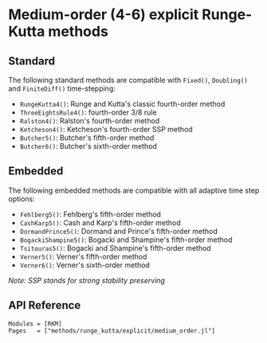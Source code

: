 
# Medium-order (4-6) explicit Runge-Kutta methods

## Standard

The following standard methods are compatible with `Fixed()`, `Doubling()` and `FiniteDiff()` time-stepping:

- `RungeKutta4()`: Runge and Kutta's classic fourth-order method
- `ThreeEightsRule4()`: fourth-order 3/8 rule
- `Ralston4()`: Ralston's fourth-order method
- `Ketcheson4()`: Ketcheson's fourth-order SSP method
- `Butcher5()`: Butcher's fifth-order method
- `Butcher6()`: Butcher's sixth-order method

## Embedded

The following embedded methods are compatible with all adaptive time step options:

- `Fehlberg5()`: Fehlberg's fifth-order method
- `CashKarp5()`: Cash and Karp's fifth-order method
- `DormandPrince5()`: Dormand and Prince's fifth-order method
- `BogackiShampine5()`: Bogacki and Shampine's fifth-order method
- `Tsitouras5()`: Bogacki and Shampine's fifth-order method
- `Verner5()`: Verner's fifth-order method
- `Verner6()`: Verner's sixth-order method

*Note: SSP stands for strong stability preserving*

## API Reference

```@autodocs
Modules = [RKM]
Pages   = ["methods/runge_kutta/explicit/medium_order.jl"]
```